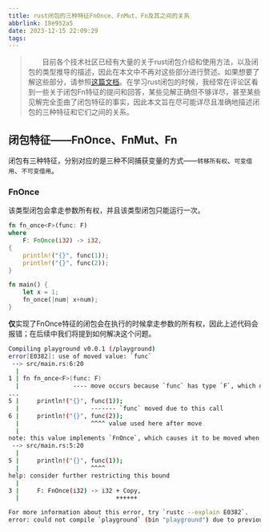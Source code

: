 ```yaml
---
title: rust闭包的三种特征FnOnce、FnMut、Fn及其之间的关系
abbrlink: 18e952a5
date: 2023-12-15 22:09:29
tags:
---
```

>&emsp;&emsp;目前各个技术社区已经有大量的关于rust闭包介绍和使用方法，以及闭包的类型推导的描述，因此在本文中不再对这些部分进行赘述。如果想要了解这些部分，请参照[这篇文档](https://course.rs/advance/functional-programing/closure.html#%E9%97%AD%E5%8C%85%E4%BD%9C%E4%B8%BA%E5%87%BD%E6%95%B0%E8%BF%94%E5%9B%9E%E5%80%BC)。在学习rust闭包的时候，我经常在评论区看到一些关于闭包Fn特征的提问和回答，某些见解正确但不够详尽，甚至某些见解完全歪曲了闭包特征的事实，因此本文旨在尽可能详尽且准确地描述闭包的三种特征和它们之间的关系。

<!-- more -->

## 闭包特征——FnOnce、FnMut、Fn
闭包有三种特征，分别对应的是三种不同捕获变量的方式——`转移所有权`、`可变借用`、`不可变借用`。

### FnOnce
该类型闭包会拿走参数所有权，并且该类型闭包只能运行一次。
```rust
fn fn_once<F>(func: F)
where 
    F: FnOnce(i32) -> i32,
{
    println!("{}", func(1));
    println!("{}", func(2));
}

fn main() {
    let x = 1;
    fn_once(|num| x+num);
}
 ```
**仅**实现了FnOnce特征的闭包会在执行的时候拿走参数的所有权，因此上述代码会报错；在后续中我们将提到如何解决这个问题。
```bash
Compiling playground v0.0.1 (/playground)
error[E0382]: use of moved value: `func`
 --> src/main.rs:6:20
  |
1 | fn fn_once<F>(func: F)
  |               ---- move occurs because `func` has type `F`, which does not implement the `Copy` trait
...
5 |     println!("{}", func(1));
  |                    ------- `func` moved due to this call
6 |     println!("{}", func(2));
  |                    ^^^^ value used here after move
  |
note: this value implements `FnOnce`, which causes it to be moved when called
 --> src/main.rs:5:20
  |
5 |     println!("{}", func(1));
  |                    ^^^^
help: consider further restricting this bound
  |
3 |     F: FnOnce(i32) -> i32 + Copy,
  |                           ++++++

For more information about this error, try `rustc --explain E0382`.
error: could not compile `playground` (bin "playground") due to previous error
```